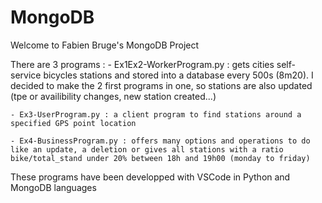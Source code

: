 # MongoDB  
  Welcome to Fabien Bruge's MongoDB Project
  
  There are 3 programs : 
    - Ex1Ex2-WorkerProgram.py : gets cities self-service bicycles stations and stored into a database every 500s (8m20). I decided to make the 2 first programs in one, so stations are also updated (tpe or availibility changes, new station created...)

    - Ex3-UserProgram.py : a client program to find stations around a specified GPS point location

    - Ex4-BusinessProgram.py : offers many options and operations to do like an update, a deletion or gives all stations with a ratio bike/total_stand under 20% between 18h and 19h00 (monday to friday)

  These programs have been developped with VSCode in Python and MongoDB languages